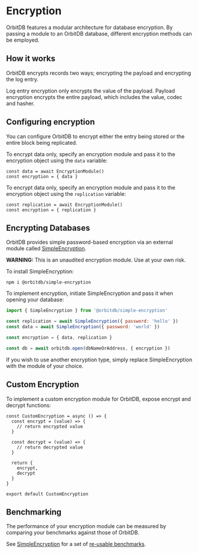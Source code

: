 # Encryption

OrbitDB features a modular architecture for database encryption. By passing a  module to an OrbitDB database, different encryption methods can be employed.

## How it works

OrbitDB encrypts records two ways; encrypting the payload and encrypting the log entry.

Log entry encryption only encrypts the value of the payload. Payload encryption encrypts the entire payload, which includes the value, codec and hasher.

## Configuring encryption

You can configure OrbitDB to encrypt either the entry being stored or the entire block being replicated.

To encrypt data only, specify an encryption module and pass it to the encryption object using the `data` variable:

```
const data = await EncryptionModule()
const encryption = { data }
```

To encrypt data only, specify an encryption module and pass it to the encryption object using the `replication` variable:

```
const replication = await EncryptionModule()
const encryption = { replication }
```

## Encrypting Databases

OrbitDB provides simple password-based encryption via an external module called [SimpleEncryption](https://github.com/orbitdb/simple-encryption).

**WARNING:** This is an unaudited encryption module. Use at your own risk.

To install SimpleEncryption:

```
npm i @orbitdb/simple-encryption
```

To implement encryption, initiate SimpleEncryption and pass it when opening your database:

```js
import { SimpleEncryption } from '@orbitdb/simple-encryption'

const replication = await SimpleEncryption({ password: 'hello' })
const data = await SimpleEncryption({ password: 'world' })

const encryption = { data, replication }

const db = await orbitdb.open(dbNameOrAddress, { encryption })
```

If you wish to use another encryption type, simply replace SimpleEncryption with the module of your choice.

## Custom Encryption

To implement a custom encryption module for OrbitDB, expose encrypt and decrypt functions:

```
const CustomEncryption = async () => {
  const encrypt = (value) => {
    // return encrypted value
  }

  const decrypt = (value) => {
    // return decrypted value
  }

  return {
    encrypt,
    decrypt
  }
}

export default CustomEncryption
```

## Benchmarking

The performance of your encryption module can be measured by comparing your benchmarks against those of OrbitDB.

See [SimpleEncryption](https://github.com/orbitdb/simple-encryption) for a set of [re-usable benchmarks](https://github.com/orbitdb/simple-encryption/tree/main/benchmarks).